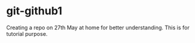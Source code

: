 # git-github1
Creating a repo on 27th May at home for better understanding.
This is for tutorial purpose.
